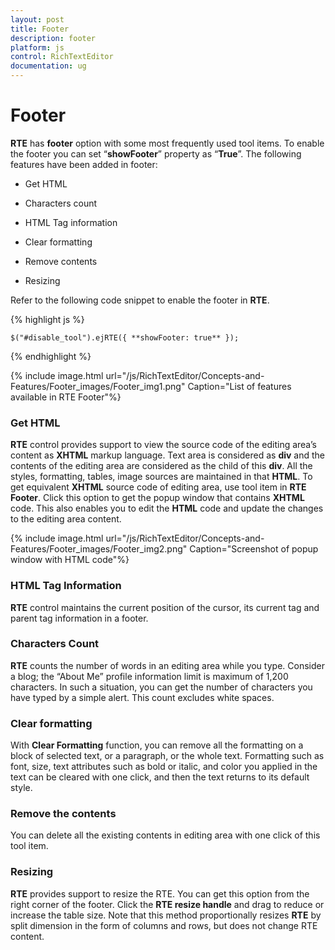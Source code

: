 ```yaml
---
layout: post
title: Footer
description: footer
platform: js
control: RichTextEditor
documentation: ug
---
```


# Footer

**RTE** has **footer** option with some most frequently used tool items. To enable the footer you can set “**showFooter**” property as “**True**”. The following features have been added in footer:

* Get HTML

* Characters count

* HTML Tag information

* Clear formatting 

* Remove contents

* Resizing



Refer to the following code snippet to enable the footer in **RTE**.



{% highlight js %}

    $("#disable_tool").ejRTE({ **showFooter: true** });


{% endhighlight %}



{% include image.html url="/js/RichTextEditor/Concepts-and-Features/Footer_images/Footer_img1.png" Caption="List of features available in RTE Footer"%}

### Get HTML

**RTE** control provides support to view the source code of the editing area’s content as **XHTML** markup language. Text area is considered as **div** and the contents of the editing area are considered as the child of this **div**. All the styles, formatting, tables, image sources are maintained in that **HTML**. To get equivalent **XHTML** source code of editing area, use tool item in **RTE Footer**. Click this option to get the popup window that contains **XHTML** code. This also enables you to edit the **HTML** code and update the changes to the editing area content. 

{% include image.html url="/js/RichTextEditor/Concepts-and-Features/Footer_images/Footer_img2.png" Caption="Screenshot of popup window with HTML code"%}

### HTML Tag Information

**RTE** control maintains the current position of the cursor, its current tag and parent tag information in a footer.

### Characters Count

**RTE** counts the number of words in an editing area while you type. Consider a blog; the “About Me” profile information limit is maximum of 1,200 characters. In such a situation, you can get the number of characters you have typed by a simple alert. This count excludes white spaces.

### Clear formatting

With **Clear Formatting** function, you can remove all the formatting on a block of selected text, or a paragraph, or the whole text. Formatting such as font, size, text attributes such as bold or italic, and color you applied in the text can be cleared with one click, and then the text returns to its default style.

### Remove the contents

You can delete all the existing contents in editing area with one click of this tool item.

### Resizing

**RTE** provides support to resize the RTE. You can get this option from the right corner of the footer. Click the **RTE resize handle** and drag to reduce or increase the table size. Note that this method proportionally resizes **RTE** by split dimension in the form of columns and rows, but does not change RTE content. 

